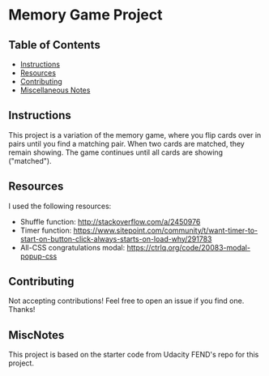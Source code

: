 # Memory Game Project

## Table of Contents

* [Instructions](#instructions)
* [Resources](#resources)
* [Contributing](#contributing)
* [Miscellaneous Notes](#miscnotes)

## Instructions
This project is a variation of the memory game, where you flip cards over in pairs until you find a matching pair. When two cards are matched, they remain showing. The game continues until all cards are showing ("matched").

## Resources
I used the following resources:
- Shuffle function: http://stackoverflow.com/a/2450976
- Timer function: https://www.sitepoint.com/community/t/want-timer-to-start-on-button-click-always-starts-on-load-why/291783
- All-CSS congratulations modal: https://ctrlq.org/code/20083-modal-popup-css

## Contributing
Not accepting contributions! Feel free to open an issue if you find one. Thanks!

## MiscNotes
This project is based on the starter code from Udacity FEND's repo for this project.
